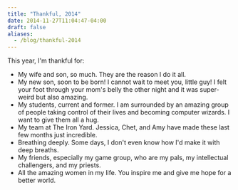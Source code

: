```yaml
---
title: "Thankful, 2014"
date: 2014-11-27T11:04:47-04:00
draft: false
aliases:
  - /blog/thankful-2014
---
```


This year, I'm thankful for:

* My wife and son, so much. They are the reason I do it all.
* My new son, soon to be born! I cannot wait to meet you, little guy! I felt your foot through your mom's belly the other night and it was super-weird but also amazing.
* My students, current and former. I am surrounded by an amazing group of people taking control of their lives and becoming computer wizards. I want to give them all a hug.
* My team at The Iron Yard. Jessica, Chet, and Amy have made these last few months just incredible.
* Breathing deeply. Some days, I don't even know how I'd make it with deep breaths.
* My friends, especially my game group, who are my pals, my intellectual challengers, and my priests.
* All the amazing women in my life. You inspire me and give me hope for a better world.

